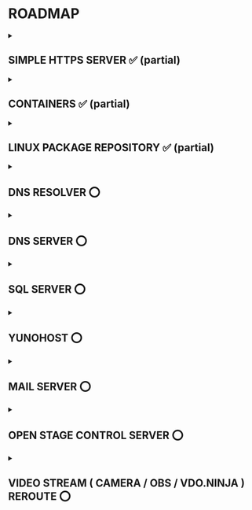 # ROADMAP

<details><summary> <h2><b> SIMPLE HTTPS SERVER ✅ (partial) </b></h2> </summary>
   
- [x] working
- [x] no clear data visible in wireshark monitor
- [x] deploy via container
- [ ] perform full security audit
</details>
<details><summary> <h2><b> CONTAINERS ✅ (partial) </b></h2> </summary>

- [x] docker ( **warning** only root in debian )
- [x] podman
</details>
<details><summary> <h2><b> LINUX PACKAGE REPOSITORY  ✅ (partial) </b></h2> </summary>
   
- [ ] retrieve repository package files
- [x] host as https server
- [x] test http local archlinux custom repo
- [x] test https local archlinux custom repo
- [x] test https remote archlinux custom repo
- [x] create valid self signed key
- [ ] create valid authority-signed key
- [x] dockerfile
</details>
<details><summary> <h2><b> DNS RESOLVER ⭕ </b></h2> </summary>

- [ ] write and test

</details>
<details><summary> <h2><b> DNS SERVER ⭕ </b></h2> </summary>

- [ ] write and test
</details>
<details><summary> <h2><b> SQL SERVER ⭕ </b></h2> </summary>

- [ ] write and test

</details>
<details><summary> <h2><b> YUNOHOST ⭕ </b></h2> </summary>

- [ ] yunohost
- [ ] owncast
</details>
<details><summary> <h2><b> MAIL SERVER ⭕ </b></h2> </summary>

- [ ] write and test
</details>
<details><summary> <h2><b> OPEN STAGE CONTROL SERVER ⭕ </b></h2> </summary>

- [ ] write and test
</details>
<details><summary> <h2><b> VIDEO STREAM ( CAMERA / OBS / VDO.NINJA ) REROUTE ⭕ </b></h2> </summary>

- [ ] write and test
</details>
